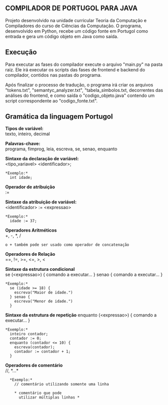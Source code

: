 ## COMPILADOR DE PORTUGOL PARA JAVA
Projeto desenvolvido na unidade curricular Teoria da Computação e Compiladores do curso de Ciências da Computação. O programa, desenvolvido em Python, recebe um código fonte em Portugol como entrada e gera um código objeto em Java como saída.

## Execução
Para executar as fases do compilador execute o arquivo "main.py" na pasta raiz. Ele irá executar os scripts das fases de frontend e backend do compilador, contidos nas pastas do programa.

Após finalizar o processo de tradução, o programa irá criar os arquivos "tokens.txt", "semantyc_analyzer.txt", "tabela_simbolos.txt, decorrentes das análises do frontend, e como saída o "codigo_objeto.java" contendo um script correspondente ao "codigo_fonte.txt".

## Gramática da linguagem Portugol  
  **Tipos de variável:**  
    texto, inteiro, decimal

  **Palavras-chave:**  
    programa, fimprog, leia, escreva, se, senao, enquanto

  **Sintaxe da declaração de variável:**  
    &lt;tipo_variavel&gt; &lt;identificador&gt;;  

    *Exemplo:*
      int idade;  
  
  **Operador de atribuição**  
    :=

  **Sintaxe da atribuição de variável:**  
    &lt;identificador&gt; := &lt;expressao&gt;  

    *Exemplo:* 
      idade := 37;  
  
  **Operadores Aritméticos**  
    +, -, *, /  
    
    o + também pode ser usado como operador de concatenação
  
  **Operadores de Relação**  
    ==, !=, >=, <=, >, <

  **Sintaxe da estrutura condicional**  
    se (&lt;expressao&gt;) {
      comando a executar...
    } senao {
      comando a executar...
    }

    *Exemplo:*
      se (idade >= 18) {
        escreva("Maior de idade.")
      } senao {
        escreva("Menor de idade.")
      }

  **Sintaxe da estrutura de repetição**
    enquanto (&lt;expressao&gt;) {
      comando a executar...
    }

    *Exemplo:*
      inteiro contador;
      contador := 0;
      enquanto (contador <= 10) {
        escreva(contador);
        contador := contador + 1;
      }

  **Operadores de comentário**  
    //, \*...\*

      *Exemplo:*
        // comentário utilizando somente uma linha

        * comentário que pode
          utilizar múltiplas linhas *